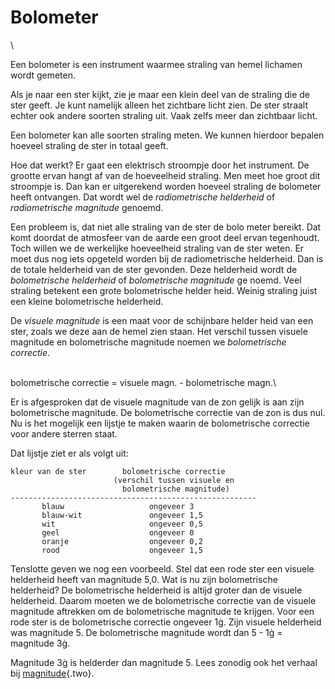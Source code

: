 # Bolometer

\

Een bolometer is een instrument waarmee straling van hemel lichamen
wordt gemeten.

Als je naar een ster kijkt, zie je maar een klein deel van de straling
die de ster geeft. Je kunt namelijk alleen het zichtbare licht zien. De
ster straalt echter ook andere soorten straling uit. Vaak zelfs meer dan
zichtbaar licht.

Een bolometer kan alle soorten straling meten. We kunnen hierdoor
bepalen hoeveel straling de ster in totaal geeft.

Hoe dat werkt? Er gaat een elektrisch stroompje door het instrument. De
grootte ervan hangt af van de hoeveelheid straling. Men meet hoe groot
dit stroompje is. Dan kan er uitgerekend worden hoeveel straling de
bolometer heeft ontvangen. Dat wordt wel de *radiometrische helderheid*
of *radiometrische magnitude* genoemd.

Een probleem is, dat niet alle straling van de ster de bolo meter
bereikt. Dat komt doordat de atmosfeer van de aarde een groot deel ervan
tegenhoudt. Toch willen we de werkelijke hoeveelheid straling van de
ster weten. Er moet dus nog iets opgeteld worden bij de radiometrische
helderheid. Dan is de totale helderheid van de ster gevonden. Deze
helderheid wordt de *bolometrische helderheid* of *bolometrische
magnitude* ge noemd. Veel straling betekent een grote bolometrische
helder heid. Weinig straling juist een kleine bolometrische helderheid.

De *visuele magnitude* is een maat voor de schijnbare helder heid van
een ster, zoals we deze aan de hemel zien staan. Het verschil tussen
visuele magnitude en bolometrische magnitude noemen we *bolometrische
correctie*.

\
bolometrische correctie = visuele magn. - bolometrische magn.\

Er is afgesproken dat de visuele magnitude van de zon gelijk is aan zijn
bolometrische magnitude. De bolometrische correctie van de zon is dus
nul. Nu is het mogelijk een lijstje te maken waarin de bolometrische
correctie voor andere sterren staat.

Dat lijstje ziet er als volgt uit:

    kleur van de ster        bolometrische correctie        
                           (verschil tussen visuele en      
                             bolometrische magnitude)       
    ------------------------------------------------------- 
           blauw                   ongeveer 3                
           blauw-wit               ongeveer 1,5              
           wit                     ongeveer 0,5              
           geel                    ongeveer 0                
           oranje                  ongeveer 0,2              
           rood                    ongeveer 1,5              

Tenslotte geven we nog een voorbeeld. Stel dat een rode ster een visuele
helderheid heeft van magnitude 5,0. Wat is nu zijn bolometrische
helderheid? De bolometrische helderheid is altijd groter dan de visuele
helderheid. Daarom moeten we de bolometrische correctie van de visuele
magnitude aftrekken om de bolometrische magnitude te krijgen. Voor een
rode ster is de bolometrische correctie ongeveer 1ġ. Zijn visuele
helderheid was magnitude 5. De bolometrische magnitude wordt dan 5 - 1ġ
= magnitude 3ġ.

Magnitude 3ġ is helderder dan magnitude 5. Lees zonodig ook het verhaal
bij [magnitude](magnitud.html){.two}.
